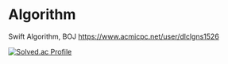 # Algorithm
Swift Algorithm, BOJ
https://www.acmicpc.net/user/dlclgns1526

[![Solved.ac Profile](http://mazassumnida.wtf/api/v2/generate_badge?boj=dlclgns1526)](https://solved.ac/dlclgns1526/)
